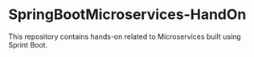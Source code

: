 # SpringBootMicroservices-HandOn
This repository contains hands-on related to Microservices built using Sprint Boot.
